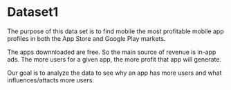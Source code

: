 # Dataset1
The purpose of this data set is to find mobile the most profitable mobile app profiles in both the App Store and Google Play markets. 

The apps downnloaded are free. So the main source of revenue is in-app ads. The more users for a given app, the more profit that app will generate. 


Our goal is to analyze the data to see why an app has more users and what influences/attacts more users. 
